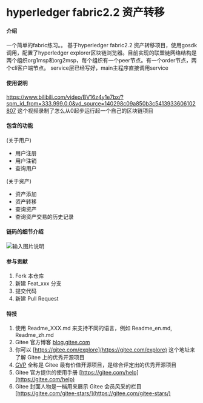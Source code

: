 # hyperledger fabric2.2 资产转移

#### 介绍
一个简单的fabric练习。。 基于hyperledger fabric2.2 资产转移项目，使用gosdk调用，配置了hyperledger explorer区块链浏览器。目前实现的联盟链网络结构是两个组织org1msp和org2msp，每个组织有一个peer节点。有一个order节点，两个cli客户端节点。 service层已经写好，main主程序直接调用service



#### 使用说明

https://www.bilibili.com/video/BV16z4y1e7bx/?spm_id_from=333.999.0.0&vd_source=140298c09a850b3c5413933606102807   这个视频录制了怎么从0起步运行起一个自己的区块链项目


#### 包含的功能
(关于用户)

- 用户注册
- 用户注销
- 查询用户


(关于资产)

- 资产添加
- 资产转移
- 查询资产
- 查询资产交易的历史记录

#### 链码的细节介绍
![输入图片说明](%E9%93%BE%E7%A0%81%E4%BB%8B%E7%BB%8D/%E7%AC%AC%E4%BA%8C%E8%8A%82%EF%BC%9A%E9%93%BE%E7%A0%81%E7%9A%84%E7%BC%96%E5%86%99.png)


#### 参与贡献

1.  Fork 本仓库
2.  新建 Feat_xxx 分支
3.  提交代码
4.  新建 Pull Request


#### 特技

1.  使用 Readme\_XXX.md 来支持不同的语言，例如 Readme\_en.md, Readme\_zh.md
2.  Gitee 官方博客 [blog.gitee.com](https://blog.gitee.com)
3.  你可以 [https://gitee.com/explore](https://gitee.com/explore) 这个地址来了解 Gitee 上的优秀开源项目
4.  [GVP](https://gitee.com/gvp) 全称是 Gitee 最有价值开源项目，是综合评定出的优秀开源项目
5.  Gitee 官方提供的使用手册 [https://gitee.com/help](https://gitee.com/help)
6.  Gitee 封面人物是一档用来展示 Gitee 会员风采的栏目 [https://gitee.com/gitee-stars/](https://gitee.com/gitee-stars/)
